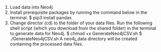 1. Load data into Neo4j
1. Install prerequisite packages by running the command below in the terminal. $ pip3 install pandas
2. Change director (cd) to the folder of your data files. Run the following shell script (which you download from the shared folder) in the terminal to generate data for Neo4j.
$ chmod +x GenerateNeo4jCSV.sh $ ./GenerateNeo4jCSV.sh
A neo4j_data directory will be created containing the processed data files.
